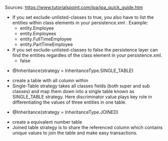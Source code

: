  Sources: https://www.tutorialspoint.com/jpa/jpa_quick_guide.htm 
- If you set exclude-unlisted-classes to true, you also have to list the entities within class elements in your persistence.xml . Example: 
  +   <class>entity.Employee</class>
  +  <class>entity.Employees</class>
  +  <class>entity.FullTimeEmployee</class>
  +  <class>entity.PartTimeEmployee</class> 
- If you set exclude-unlisted-classes to false the persistence layer can find the entities regardles of the class element in your persistence.xml.
  + <exclude-unlisted-classes>false</exclude-unlisted-classes>

* @Inheritance(strategy = InheritanceType.SINGLE_TABLE)
+ create a table with all column within 
+ Single-Table strategy takes all classes fields (both super and sub classes) and map them down into a single table known as SINGLE_TABLE strategy. Here discriminator value plays key role in differentiating the values of three entities in one table.
* @Inheritance(strategy = InheritanceType.JOINED)
+ create a equivalent number table 
+ Joined table strategy is to share the referenced column which contains unique values to join the table and make easy transactions.